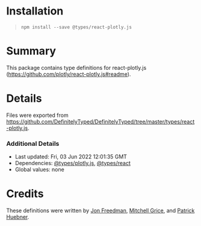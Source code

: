 # Installation
> `npm install --save @types/react-plotly.js`

# Summary
This package contains type definitions for react-plotly.js (https://github.com/plotly/react-plotly.js#readme).

# Details
Files were exported from https://github.com/DefinitelyTyped/DefinitelyTyped/tree/master/types/react-plotly.js.

### Additional Details
 * Last updated: Fri, 03 Jun 2022 12:01:35 GMT
 * Dependencies: [@types/plotly.js](https://npmjs.com/package/@types/plotly.js), [@types/react](https://npmjs.com/package/@types/react)
 * Global values: none

# Credits
These definitions were written by [Jon Freedman](https://github.com/jonfreedman), [Mitchell Grice](https://github.com/gricey432), and [Patrick Huebner](https://github.com/phuebner).

